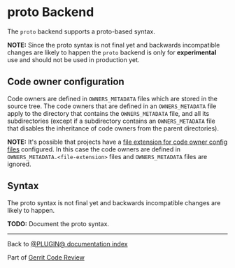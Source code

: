 # proto Backend

The `proto` backend supports a proto-based syntax.

**NOTE:** Since the proto syntax is not final yet and backwards incompatible
changes are likely to happen the `proto` backend is only for **experimental**
use and should not be used in production yet.

## <a id="codeOwnerConfiguration">Code owner configuration

Code owners are defined in `OWNERS_METADATA` files which are stored in the
source tree. The code owners that are defined in an `OWNERS_METADATA` file apply
to the directory that contains the `OWNERS_METADATA` file, and all its
subdirectories (except if a subdirectory contains an `OWNERS_METADATA` file that
disables the inheritance of code owners from the parent directories).

**NOTE:** It's possible that projects have a [file extension for code owner
config files](config.html#codeOwnersFileExtension) configured. In this case the
code owners are defined in `OWNERS_METADATA.<file-extension>` files and
`OWNERS_METADATA` files are ignored.

## <a id="syntax">Syntax

The proto syntax is not final yet and backwards incompatible changes are likely
to happen.

**TODO:** Document the proto syntax.

---

Back to [@PLUGIN@ documentation index](index.html)

Part of [Gerrit Code Review](../../../Documentation/index.html)

